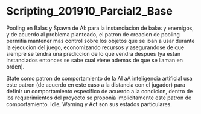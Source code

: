 # Scripting_201910_Parcial2_Base

Pooling en Balas y Spawn de AI:
para la instanciacion de balas y enemigos, y de acuerdo al problema planteado, el patron de creacion
de pooling permitia mantener mas control sobre los objetos que se iban a usar durante la ejecucion
del juego, economizando recursos y asegurandose de que siempre se tendra una prediccion de lo que
vendra despues (ya estan instanciados entonces se sabe cual viene ademas de que se llaman en orden).

State como patron de comportamiento de la AI
aA inteligencia artificial usa este patron (de acuerdo en este caso a la distancia con el jugador)
para definir un comportamiento especifico de acuerdo a la condicion, dentro de los requerimientos
del proyecto se proponia implicitamente este patron de comportamiento. Idle, Warning y Act son sus 
estados particulares.
